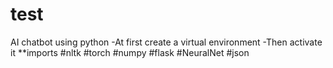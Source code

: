 # test
AI chatbot using python
-At first create a virtual environment
-Then activate it 
**imports
#nltk
#torch
#numpy
#flask
#NeuralNet
#json
